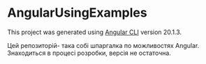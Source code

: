 # AngularUsingExamples

This project was generated using [Angular CLI](https://github.com/angular/angular-cli) version 20.1.3.

Цей репозиторій- така собі шпаргалка по можливостях Angular. Знаходиться в процесі розробки, версія не остаточна.


